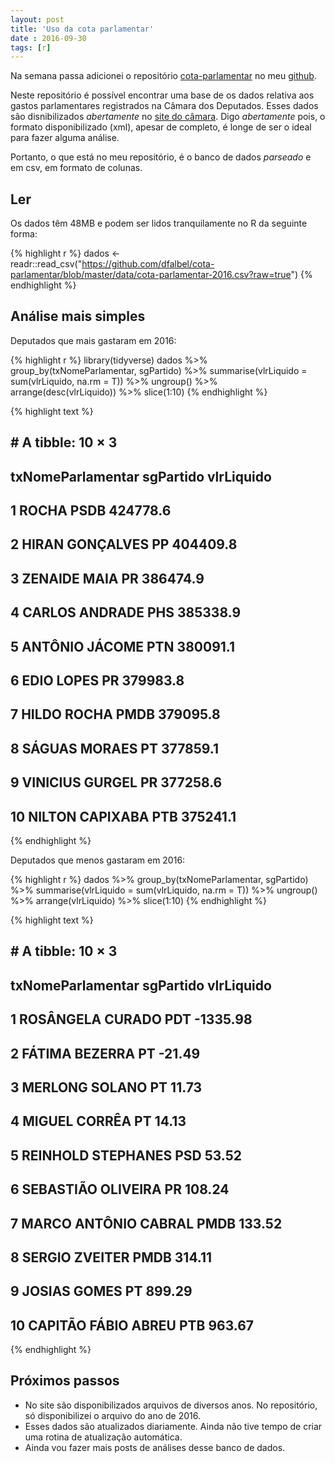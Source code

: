 ```yaml
---
layout: post
title: 'Uso da cota parlamentar'
date : 2016-09-30
tags: [r]
--- 
```




Na semana passa adicionei o repositório [cota-parlamentar](https://github.com/dfalbel/cota-parlamentar) no meu [github](https://github.com/dfalbel).

Neste repositório é possível encontrar uma base de os dados relativa aos gastos parlamentares registrados na Câmara dos Deputados. Esses dados são disnibilizados *abertamente* no [site do câmara](http://www2.camara.leg.br/transparencia/cota-para-exercicio-da-atividade-parlamentar/dados-abertos-cota-parlamentar). Digo *abertamente* pois, o formato disponibilizado (xml), apesar de completo, é longe de ser o ideal para fazer alguma análise.

Portanto, o que está no meu repositório, é o banco de dados *parseado* e em csv, em formato de colunas. 

## Ler

Os dados têm 48MB e podem ser lidos tranquilamente no R da seguinte forma:


{% highlight r %}
dados <- readr::read_csv("https://github.com/dfalbel/cota-parlamentar/blob/master/data/cota-parlamentar-2016.csv?raw=true")
{% endhighlight %}


## Análise mais simples

Deputados que mais gastaram em 2016:


{% highlight r %}
library(tidyverse)
dados %>%
  group_by(txNomeParlamentar, sgPartido) %>%
  summarise(vlrLiquido = sum(vlrLiquido, na.rm = T)) %>%
  ungroup() %>%
  arrange(desc(vlrLiquido)) %>%
  slice(1:10)
{% endhighlight %}



{% highlight text %}
## # A tibble: 10 × 3
##    txNomeParlamentar sgPartido vlrLiquido
##                <chr>     <chr>      <dbl>
## 1              ROCHA      PSDB   424778.6
## 2    HIRAN GONÇALVES        PP   404409.8
## 3       ZENAIDE MAIA        PR   386474.9
## 4     CARLOS ANDRADE       PHS   385338.9
## 5     ANTÔNIO JÁCOME       PTN   380091.1
## 6         EDIO LOPES        PR   379983.8
## 7        HILDO ROCHA      PMDB   379095.8
## 8      SÁGUAS MORAES        PT   377859.1
## 9    VINICIUS GURGEL        PR   377258.6
## 10   NILTON CAPIXABA       PTB   375241.1
{% endhighlight %}

Deputados que menos gastaram em 2016:


{% highlight r %}
dados %>%
  group_by(txNomeParlamentar, sgPartido) %>%
  summarise(vlrLiquido = sum(vlrLiquido, na.rm = T)) %>%
  ungroup() %>%
  arrange(vlrLiquido) %>%
  slice(1:10)
{% endhighlight %}



{% highlight text %}
## # A tibble: 10 × 3
##       txNomeParlamentar sgPartido vlrLiquido
##                   <chr>     <chr>      <dbl>
## 1      ROSÂNGELA CURADO       PDT   -1335.98
## 2        FÁTIMA BEZERRA        PT     -21.49
## 3        MERLONG SOLANO        PT      11.73
## 4         MIGUEL CORRÊA        PT      14.13
## 5    REINHOLD STEPHANES       PSD      53.52
## 6    SEBASTIÃO OLIVEIRA        PR     108.24
## 7  MARCO ANTÔNIO CABRAL      PMDB     133.52
## 8        SERGIO ZVEITER      PMDB     314.11
## 9          JOSIAS GOMES        PT     899.29
## 10  CAPITÃO FÁBIO ABREU       PTB     963.67
{% endhighlight %}

## Próximos passos

* No site são disponibilizados arquivos de diversos anos. No repositório, só disponibilizei o arquivo do ano de 2016.
* Esses dados são atualizados diariamente. Ainda não tive tempo de criar uma rotina de atualização automática.
* Ainda vou fazer mais posts de análises desse banco de dados.

